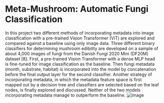 # Meta-Mushroom: Automatic Fungi Classification

In this project two different methods of incorporating metadata into image classification with a pre-trained Vision Transformer (ViT) are explored and compared against a baseline using only image data. Three different binary classifiers for determining mushroom edibility are developed on a sample of about 4,000 images of fungi from the Danish Fungi 2020 Mini (DF20M) dataset [8]. First, a pre-trained Vision Transformer with a dense MLP head is fine-tuned for image classification as the baseline. Then fungi metadata (month, substrate, habitat) is incorporated into the model by concatenation before the final output layer for the second classifier. Another strategy of incorporating metadata, in which the metadata feature space is first mapped out by a decision tree and classifiers are selected based on the leaf nodes, is finally explored and discussed. Neither of the two models incorporating metadata manage to outperform the baseline. ![image](https://user-images.githubusercontent.com/96435235/207957922-cf3fb949-b294-491a-967d-05427ffef75d.png)
